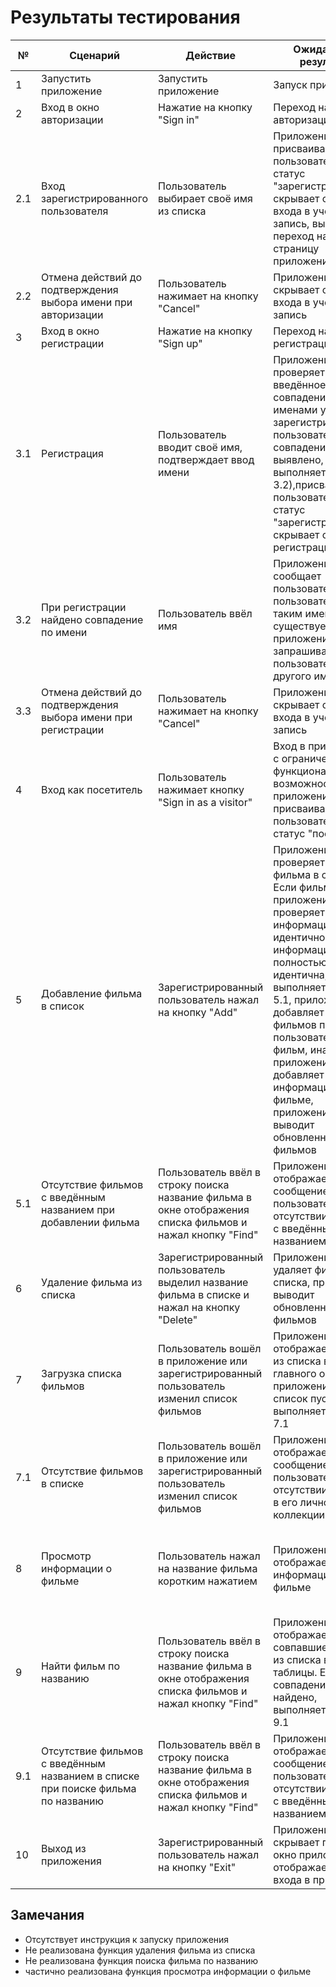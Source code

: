 # Результаты тестирования

|№|Сценарий|Действие|Ожидаемый результат|Физический результат|Оценка|
|---|---|---|---|---|---|
|1|Запустить приложение|Запустить приложение|Запуск приложения|Запуск приложения|Тест пройден|
|2|Вход в окно авторизации|Нажатие на кнопку "Sign in"|Переход на окно авторизации|Переход на окно авторизации|Тест пройден|
|2.1|Вход зарегистрированного пользователя|Пользователь выбирает своё имя из списка|Приложение присваивает пользователю статус "зарегистрирован", скрывает окно входа в учётную запись, выполняется переход на главную страницу приложения|Приложение присваивает пользователю статус "зарегистрирован", скрывает окно входа в учётную запись, выполняется переход на главную страницу приложения|Тест пройден|
|2.2|Отмена действий до подтверждения выбора имени при авторизации|Пользователь нажимает на кнопку "Cancel"|Приложение скрывает окно входа в учётную запись|Приложение скрывает окно входа в учётную запись|Тест пройден|
|3|Вход в окно регистрации|Нажатие на кнопку "Sign up"|Переход на окно регистрации|Переход на окно регситрации|Тест пройден|
|3.1|Регистрация|Пользователь вводит своё имя, подтверждает ввод имени|Приложение проверяет введённое имя на совпадение с именами уже зарегистрированных пользователей (если совпадение выявлено, выполняется пункт 3.2),присваивает пользователю статус "зарегистрирован", скрывает окно регистрации|Приложение проверяет введённое имя на совпадение с именами уже зарегистрированных пользователей (если совпадение выявлено, выполняется пункт 3.2),присваивает пользователю статус "зарегистрирован", скрывает окно регистрации|Тест пройден|
|3.2|При регистрации найдено совпадение по имени|Пользователь ввёл имя|Приложение сообщает пользователю, что пользователь с таким именем уже существует, приложение запрашивает у пользователя ввод другого имени|Приложение сообщает пользователю, что пользователь с таким именем уже существует, приложение запрашивает у пользователя ввод другого имени|Тест пройден|
|3.3|Отмена действий до подтверждения выбора имени при регистрации|Пользователь нажимает на кнопку "Cancel"|Приложение скрывает окно входа в учётную запись|Приложение скрывает окно входа в учётную запись|Тест пройден|
|4|Вход как посетитель|Пользователь нажимает кнопку "Sign in as a visitor"|Вход в приложение с ограничением функциональных возможностей, приложение присваивает пользователю статус "посетитель"|Вход в приложение с ограничением функциональных возможностей, приложение присваивает пользователю статус "посетитель"|Тест пройден|
|5|Добавление фильма в список|Зарегистрированный пользователь нажал на кнопку "Add"|Приложение проверяет наличие фильма в списке. Если фильм найден, приложение проверяет информацию на идентичность. Если информация полностью идентична, выполняется пункт 5.1, приложение добавляет в список фильмов профиля пользователя новый фильм, иначе приложение добавляет информацию о фильме, приложение выводит обновленный список фильмов|Приложение проверяет наличие фильма в списке. Если фильм найден, приложение проверяет информацию на идентичность. Если информация полностью идентична, выполняется пункт 5.1, приложение добавляет в список фильмов профиля пользователя новый фильм, иначе приложение добавляет информацию о фильме, приложение выводит обновленный список фильмов|Тест пройден|
|5.1|Отсутствие фильмов с введённым названием при добавлении фильма|Пользователь ввёл в строку поиска название фильма в окне отображения списка фильмов и нажал кнопку "Find"|Приложение отображает сообщение пользователю об отсутствии фильмов с введённым названием в списке|Приложение отображает сообщение пользователю об отсутствии фильмов с введённым названием в списке|Тест пройден|
|6|Удаление фильма из списка|Зарегистрированный пользователь выделил название фильма в списке и нажал на кнопку "Delete"|Приложение удаляет фильм из списка, приложение выводит обновленный список фильмов|Ничего не происходит, так как функция не реализована|Тест не пройден|
|7|Загрузка списка фильмов|Пользователь вошёл в приложение или зарегистрированный пользователь изменил список фильмов|Приложение отображает фильмы из списка в таблице главного окна приложения, если список пуст, выполняется пункт 7.1|Приложение отображает фильмы из списка в таблице главного окна приложения, если список пуст, выполняется пункт 7.1|Тест пройден|
|7.1|Отсутствие фильмов в списке|Пользователь вошёл в приложение или зарегистрированный пользователь изменил список фильмов|Приложение отображает сообщение пользователю об отсутствии фильмов в его личной коллекции|Приложение отображает сообщение пользователю об отсутствии фильмов в его личной коллекции|Тест пройден|
|8|Просмотр информации о фильме|Пользователь нажал на название фильма коротким нажатием|Приложение отображает информацию о фильме|Приложение отображает информацию о фильме, но не выводятся поля budget, cumulative, worldwide, gross|Тест пройден частично|
|9|Найти фильм по названию|Пользователь ввёл в строку поиска название фильма в окне отображения списка фильмов и нажал кнопку "Find"|Приложение отображает все совпавшие фильмы из списка в виде таблицы. Если совпадений не найдено, выполняется пункт 9.1|Ничего не происходит при нажатии "Find", так как функция не реализована|Тест не пройден|
|9.1|Отсутствие фильмов с введённым названием в списке при поиске фильма по названию|Пользователь ввёл в строку поиска название фильма в окне отображения списка фильмов и нажал кнопку "Find"|Приложение отображает сообщение пользователю об отсутствии фильмов с введённым названием|Приложение отображает сообщение пользователю об отсутствии фильмов с введённым названием|Тест пройден|
|10|Выход из приложения|Зарегистрированный пользователь нажал на кнопку "Exit"|Приложение скрывает главное окно приложения, отображает окно входа в приложение|Приложение скрывает главное окно приложения, отображает окно входа в приложение|Тест пройден| 

## Замечания
- Отсутствует инструкция к запуску приложения
- Не реализована функция удаления фильма из списка
- Не реализована функция поиска фильма по названию
- частично реализована функция просмотра информации о фильме